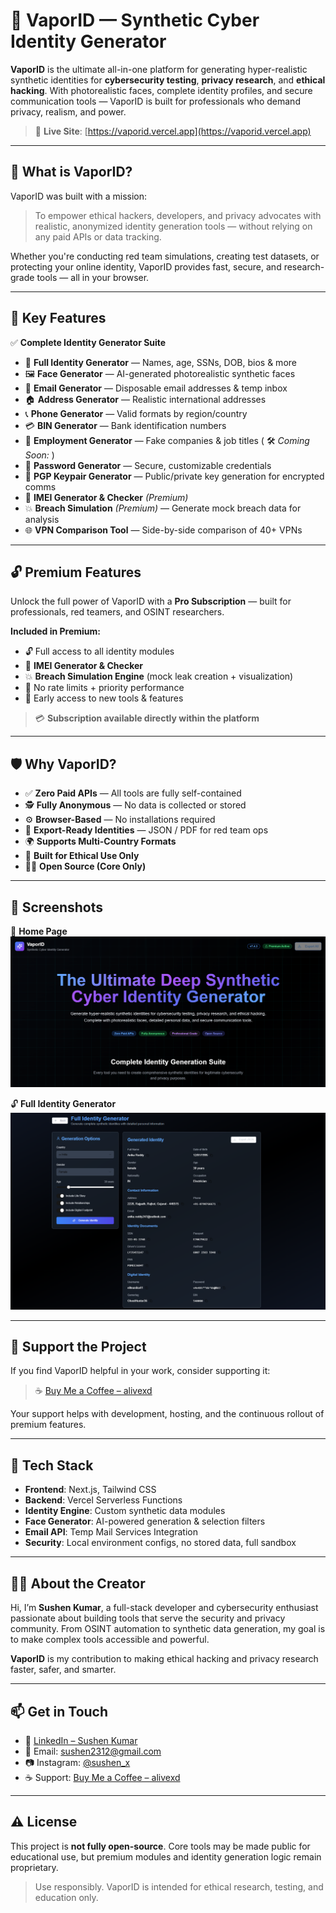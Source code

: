 # 🧬 VaporID — Synthetic Cyber Identity Generator

**VaporID** is the ultimate all-in-one platform for generating hyper-realistic synthetic identities for **cybersecurity testing**, **privacy research**, and **ethical hacking**. With photorealistic faces, complete identity profiles, and secure communication tools — VaporID is built for professionals who demand privacy, realism, and power.

> 🚀 **Live Site**: [https://vaporid.vercel.app](https://vaporid.vercel.app)

---

## 🧠 What is VaporID?

VaporID was built with a mission:

> To empower ethical hackers, developers, and privacy advocates with realistic, anonymized identity generation tools — without relying on any paid APIs or data tracking.

Whether you're conducting red team simulations, creating test datasets, or protecting your online identity, VaporID provides fast, secure, and research-grade tools — all in your browser.

---

## 🎯 Key Features

✅ **Complete Identity Generator Suite**

- 👤 **Full Identity Generator** — Names, age, SSNs, DOB, bios & more  
- 🖼️ **Face Generator** — AI-generated photorealistic synthetic faces  
- 📧 **Email Generator** — Disposable email addresses & temp inbox  
- 🏠 **Address Generator** — Realistic international addresses  
- 📞 **Phone Generator** — Valid formats by region/country  
- 💳 **BIN Generator** — Bank identification numbers  
- 💼 **Employment Generator** — Fake companies & job titles ( 🛠️ *Coming Soon:* )
- 🔐 **Password Generator** — Secure, customizable credentials  
- 🔑 **PGP Keypair Generator** — Public/private key generation for encrypted comms  
- 📱 **IMEI Generator & Checker** *(Premium)*  
- 💥 **Breach Simulation** *(Premium)* — Generate mock breach data for analysis  
- 🌐 **VPN Comparison Tool** — Side-by-side comparison of 40+ VPNs  

---

## 🔓 Premium Features

Unlock the full power of VaporID with a **Pro Subscription** — built for professionals, red teamers, and OSINT researchers.

**Included in Premium:**

- 🔓 Full access to all identity modules    
- 📱 **IMEI Generator & Checker**  
- 💥 **Breach Simulation Engine** (mock leak creation + visualization)    
- 🚀 No rate limits + priority performance  
- 🧊 Early access to new tools & features

> 💳 **Subscription available directly within the platform**

---

## 🛡️ Why VaporID?

- ✅ **Zero Paid APIs** — All tools are fully self-contained  
- 🕵️ **Fully Anonymous** — No data is collected or stored  
- ⚙️ **Browser-Based** — No installations required  
- 📂 **Export-Ready Identities** — JSON / PDF for red team ops  
- 🌍 **Supports Multi-Country Formats**  
- 🧩 **Built for Ethical Use Only**  
- 🧑‍💻 **Open Source (Core Only)**

---

## 📸 Screenshots



🧬 **Home Page**  
![Identity Generator](https://github.com/alive-xd/VaporID/blob/3f8bb145961dbcc12f529a79c1c50216b6d9086f/Screenshot%202025-06-10%20122542.png)

🔓 **Full Identity Generator**  
![Premium Interface](https://github.com/alive-xd/VaporID/blob/3f8bb145961dbcc12f529a79c1c50216b6d9086f/Screenshot%202025-06-10%20122646.png)

---

## 💖 Support the Project

If you find VaporID helpful in your work, consider supporting it:

> ☕ [Buy Me a Coffee – alivexd](https://www.buymeacoffee.com/alivexd)

Your support helps with development, hosting, and the continuous rollout of premium features.

---

## 🧰 Tech Stack

- **Frontend**: Next.js, Tailwind CSS  
- **Backend**: Vercel Serverless Functions  
- **Identity Engine**: Custom synthetic data modules  
- **Face Generator**: AI-powered generation & selection filters  
- **Email API**: Temp Mail Services Integration  
- **Security**: Local environment configs, no stored data, full sandbox


---

## 👨‍💻 About the Creator

Hi, I’m **Sushen Kumar**, a full-stack developer and cybersecurity enthusiast passionate about building tools that serve the security and privacy community. From OSINT automation to synthetic data generation, my goal is to make complex tools accessible and powerful.

**VaporID** is my contribution to making ethical hacking and privacy research faster, safer, and smarter.

---

## 📫 Get in Touch

- 🔗 [LinkedIn – Sushen Kumar](https://linkedin.com/in/yourprofile)  
- 📧 Email: sushen2312@gmail.com  
- 📷 Instagram: [@sushen_x](https://instagram.com/sushen_x)  
- ☕ Support: [Buy Me a Coffee – alivexd](https://www.buymeacoffee.com/alivexd)

---

## ⚠️ License

This project is **not fully open-source**. Core tools may be made public for educational use, but premium modules and identity generation logic remain proprietary.

> Use responsibly. VaporID is intended for ethical research, testing, and education only.

